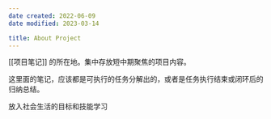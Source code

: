 ```yaml
---
date created: 2022-06-09
date modified: 2023-03-14

title: About Project
---
```


[[项目笔记]] 的所在地。集中存放短中期聚焦的项目内容。

这里面的笔记，应该都是可执行的任务分解出的，或者是任务执行结束或闭环后的归纳总结。


放入社会生活的目标和技能学习